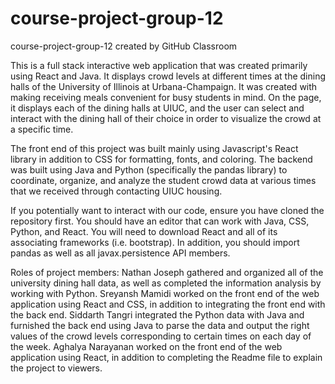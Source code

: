 # course-project-group-12
course-project-group-12 created by GitHub Classroom

This is a full stack interactive web application that was created primarily using React and Java. It displays crowd levels at different times at the dining halls of the University of Illinois at Urbana-Champaign. It was created with making receiving meals convenient for busy students in mind. On the page, it displays each of the dining halls at UIUC, and the user can select and interact with the dining hall of their choice in order to visualize the crowd at a specific time.

The front end of this project was built mainly using Javascript's React library in addition to CSS for formatting, fonts, and coloring. The backend was built using Java and Python (specifically the pandas library) to coordinate, organize, and analyze the student crowd data at various times that we received through contacting UIUC housing.

If you potentially want to interact with our code, ensure you have cloned the repository first. You should have an editor that can work with Java, CSS, Python, and React. You will need to download React and all of its associating frameworks (i.e. bootstrap). In addition, you should import pandas as well as all javax.persistence API members.

Roles of project members:
Nathan Joseph gathered and organized all of the university dining hall data, as well as completed the information analysis by working with Python.
Sreyansh Mamidi worked on the front end of the web application using React and CSS, in addition to integrating the front end with the back end.
Siddarth Tangri integrated the Python data with Java and furnished the back end using Java to parse the data and output the right values of the crowd levels corresponding to certain times on each day of the week.
Aghalya Narayanan worked on the front end of the web application using React, in addition to completing the Readme file to explain the project to viewers.
